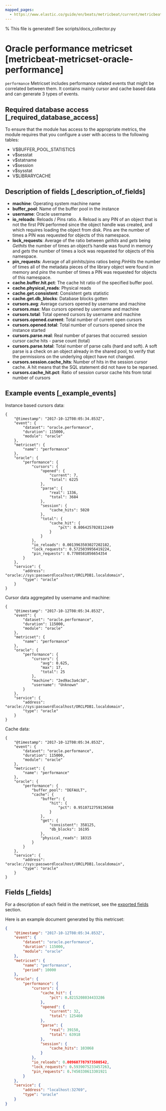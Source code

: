 ```yaml
---
mapped_pages:
  - https://www.elastic.co/guide/en/beats/metricbeat/current/metricbeat-metricset-oracle-performance.html
---
```


% This file is generated! See scripts/docs_collector.py

# Oracle performance metricset [metricbeat-metricset-oracle-performance]

`performance` Metricset includes performance related events that might be correlated between them. It contains mainly cursor and cache based data and can generate 3 types of events.


## Required database access [_required_database_access]

To ensure that the module has access to the appropriate metrics, the module requires that you configure a user with access to the following tables:

* V$BUFFER_POOL_STATISTICS
* v$sesstat
* v$statname
* v$session
* v$sysstat
* V$LIBRARYCACHE


## Description of fields [_description_of_fields]

* **machine**: Operating system machine name
* **buffer_pool**: Name of the buffer pool in the instance
* **username**: Oracle username
* **io_reloads**: Reloads / Pins ratio. A Reload is any PIN of an object that is not the first PIN performed since the object handle was created, and which requires loading the object from disk. Pins are the number of times a PIN was requested for objects of this namespace.
* **lock_requests**: Average of the ratio between *gethits* and *gets* being *Gethits* the number of times an object’s handle was found in memory and *gets* the number of times a lock was requested for objects of this namespace.
* **pin_requests**: Average of all pinhits/pins ratios being *PinHits* the number of times all of the metadata pieces of the library object were found in memory and *pins* the number of times a PIN was requested for objects of this namespace.
* **cache.buffer.hit.pct**: The cache hit ratio of the specified buffer pool.
* **cache.physical_reads**: Physical reads
* **cache.get.consistent**: Consistent gets statistic
* **cache.get.db_blocks**: Database blocks gotten
* **cursors.avg**: Average cursors opened by username and machine
* **cursors.max**: Max cursors opened by username and machine
* **cursors.total**: Total opened cursors by username and machine
* **cursors.opened.current**: Total number of current open cursors
* **cursors.opened.total**: Total number of cursors opened since the instance started
* **cursors.parse.real**: Real number of parses that occurred: session cursor cache hits - parse count (total)
* **cursors.parse.total**: Total number of parse calls (hard and soft). A soft parse is a check on an object already in the shared pool, to verify that the permissions on the underlying object have not changed.
* **cursors.session.cache_hits**: Number of hits in the session cursor cache. A hit means that the SQL statement did not have to be reparsed.
* **cursors.cache_hit.pct**: Ratio of session cursor cache hits from total number of cursors


## Example events [_example_events]

Instance based cursors data:

```
{
    "@timestamp": "2017-10-12T08:05:34.853Z",
    "event": {
        "dataset": "oracle.performance",
        "duration": 115000,
        "module": "oracle"
    },
    "metricset": {
        "name": "performance"
    },
    "oracle": {
        "performance": {
            "cursors": {
                "opened": {
                    "current": 7,
                    "total": 6225
                },
                "parse": {
                    "real": 1336,
                    "total": 3684
                },
                "session": {
                    "cache_hits": 5020
                },
                "total": {
                    "cache_hit": {
                        "pct": 0.8064257028112449
                    }
                }
            },
            "io_reloads": 0.0013963503027202182,
            "lock_requests": 0.5725039956419224,
            "pin_requests": 0.7780581056654354
        }
    },
    "service": {
        "address": "oracle://sys:passwordlocalhost/ORCLPDB1.localdomain",
        "type": "oracle"
    }
}
```

Cursor data aggregated by username and machine:

```
{
    "@timestamp": "2017-10-12T08:05:34.853Z",
    "event": {
        "dataset": "oracle.performance",
        "duration": 115000,
        "module": "oracle"
    },
    "metricset": {
        "name": "performance"
    },
    "oracle": {
        "performance": {
            "cursors": {
                "avg": 0.625,
                "max": 17,
                "total": 25
            },
            "machine": "2ed9ac3a4c3d",
            "username": "Unknown"
        }
    },
    "service": {
        "address": "oracle://sys:passwordlocalhost/ORCLPDB1.localdomain",
        "type": "oracle"
    }
}
```

Cache data:

```
{
    "@timestamp": "2017-10-12T08:05:34.853Z",
    "event": {
        "dataset": "oracle.performance",
        "duration": 115000,
        "module": "oracle"
    },
    "metricset": {
        "name": "performance"
    },
    "oracle": {
        "performance": {
            "buffer_pool": "DEFAULT",
            "cache": {
                "buffer": {
                    "hit": {
                        "pct": 0.9510712759136568
                    }
                },
                "get": {
                    "consistent": 358125,
                    "db_blocks": 16195
                },
                "physical_reads": 18315
            }
        }
    },
    "service": {
        "address": "oracle://sys:passwordlocalhost/ORCLPDB1.localdomain",
        "type": "oracle"
    }
}
```

## Fields [_fields]

For a description of each field in the metricset, see the [exported fields](/reference/metricbeat/exported-fields-oracle.md) section.

Here is an example document generated by this metricset:

```json
{
    "@timestamp": "2017-10-12T08:05:34.853Z",
    "event": {
        "dataset": "oracle.performance",
        "duration": 115000,
        "module": "oracle"
    },
    "metricset": {
        "name": "performance",
        "period": 10000
    },
    "oracle": {
        "performance": {
            "cursors": {
                "cache_hit": {
                    "pct": 0.8215208034433286
                },
                "opened": {
                    "current": 32,
                    "total": 125460
                },
                "parse": {
                    "real": 39150,
                    "total": 63918
                },
                "session": {
                    "cache_hits": 103068
                }
            },
            "io_reloads": 0.009607787973500542,
            "lock_requests": 0.5939075233457263,
            "pin_requests": 0.7450330613301921
        }
    },
    "service": {
        "address": "localhost:32769",
        "type": "oracle"
    }
}
```
